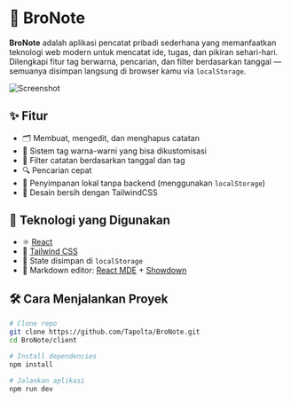 # 📝 BroNote

**BroNote** adalah aplikasi pencatat pribadi sederhana yang memanfaatkan teknologi web modern untuk mencatat ide, tugas, dan pikiran sehari-hari. Dilengkapi fitur tag berwarna, pencarian, dan filter berdasarkan tanggal — semuanya disimpan langsung di browser kamu via `localStorage`.

![Screenshot](./screenshots/main-view.png) <!-- (optional) tambahkan folder "screenshots" dan simpan gambar di sana -->

## ✨ Fitur

- 🗂 Membuat, mengedit, dan menghapus catatan
- 🔖 Sistem tag warna-warni yang bisa dikustomisasi
- 📅 Filter catatan berdasarkan tanggal dan tag
- 🔍 Pencarian cepat
- 💾 Penyimpanan lokal tanpa backend (menggunakan `localStorage`)
- 🎨 Desain bersih dengan TailwindCSS

## 🚀 Teknologi yang Digunakan

- ⚛️ [React](https://reactjs.org/)
- 💨 [Tailwind CSS](https://tailwindcss.com/)
- 🧠 State disimpan di `localStorage`
- 📝 Markdown editor: [React MDE](https://github.com/Ionaru/react-mde) + [Showdown](https://github.com/showdownjs/showdown)

## 🛠 Cara Menjalankan Proyek

```bash
# Clone repo
git clone https://github.com/Tapolta/BroNote.git
cd BroNote/client

# Install dependencies
npm install

# Jalankan aplikasi
npm run dev
